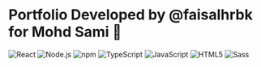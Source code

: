 # Portfolio Developed by @faisalhrbk for Mohd Sami 🚀

![React](https://img.shields.io/badge/React-20232A?style=for-the-badge&logo=react&logoColor=61DAFB) ![Node.js](https://img.shields.io/badge/Node%20js-339933?style=for-the-badge&logo=nodedotjs&logoColor=white) ![npm](https://img.shields.io/badge/npm-CB3837?style=for-the-badge&logo=npm&logoColor=white) ![TypeScript](https://img.shields.io/badge/typescript-%23007ACC.svg?style=for-the-badge&logo=typescript&logoColor=white) ![JavaScript](https://img.shields.io/badge/JavaScript-323330?style=for-the-badge&logo=javascript&logoColor=F7DF1E) ![HTML5](https://img.shields.io/badge/HTML5-E34F26?style=for-the-badge&logo=html5&logoColor=white) ![Sass](https://img.shields.io/badge/Sass-CC6699?style=for-the-badge&logo=sass&logoColor=white)

